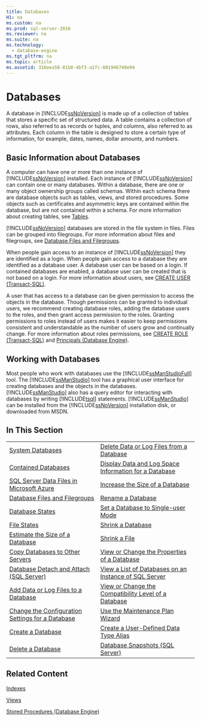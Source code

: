 ```yaml
---
title: Databases
H1: na
ms.custom: na
ms.prod: sql-server-2016
ms.reviewer: na
ms.suite: na
ms.technology: 
  - database-engine
ms.tgt_pltfrm: na
ms.topic: article
ms.assetid: 316eea58-81b8-4bf3-a1fc-801946740e94
---
```

# Databases
  A database in [!INCLUDE[ssNoVersion](../../Topics/TopicNameContainA/includes/ssNoVersion_md.md)] is made up of a collection of tables that stores a specific set of structured data. A table contains a collection of rows, also referred to as records or tuples, and columns, also referred to as attributes. Each column in the table is designed to store a certain type of information, for example, dates, names, dollar amounts, and numbers.  
  
## Basic Information about Databases  
 A computer can have one or more than one instance of [!INCLUDE[ssNoVersion](../../Topics/TopicNameContainA/includes/ssNoVersion_md.md)] installed. Each instance of [!INCLUDE[ssNoVersion](../../Topics/TopicNameContainA/includes/ssNoVersion_md.md)] can contain one or many databases.  Within a database, there are one or many object ownership groups called schemas. Within each schema there are database objects such as tables, views, and stored procedures. Some objects such as certificates and asymmetric keys are contained within the database, but are not contained within a schema. For more information about creating tables, see [Tables](../../Topics/TopicNameNotContainA/Tables.md).  
  
 [!INCLUDE[ssNoVersion](../../Topics/TopicNameContainA/includes/ssNoVersion_md.md)] databases are stored in the file system in files. Files can be grouped into filegroups. For more information about files and filegroups, see [Database Files and Filegroups](../../Topics/TopicNameNotContainA/Database-Files-and-Filegroups.md).  
  
 When people gain access to an instance of [!INCLUDE[ssNoVersion](../../Topics/TopicNameContainA/includes/ssNoVersion_md.md)] they are identified as a login. When people gain access to a database they are identified as a database user. A database user can be based on a login. If contained databases are enabled, a database user can be created that is not based on a login. For more information about users, see [CREATE USER &#40;Transact-SQL&#41;](../Topic/CREATE%20USER%20\(Transact-SQL\).md).  
  
 A user that has access to a database can be given permission to access the objects in the database. Though permissions can be granted to individual users, we recommend creating database roles, adding the database users to the roles, and then grant access permission to the roles. Granting permissions to roles instead of users makes it easier to keep permissions consistent and understandable as the number of users grow and continually change. For more information about roles permissions, see [CREATE ROLE &#40;Transact-SQL&#41;](../Topic/CREATE%20ROLE%20\(Transact-SQL\).md) and [Principals &#40;Database Engine&#41;](../../Topics/TopicNameNotContainA/Principals--Database-Engine-.md).  
  
## Working with Databases  
 Most people who work with databases use the [!INCLUDE[ssManStudioFull](../../Topics/TopicNameContainA/includes/ssManStudioFull_md.md)] tool. The [!INCLUDE[ssManStudio](../../Topics/TopicNameContainA/includes/ssManStudio_md.md)] tool has a graphical user interface for creating databases and the objects in the databases. [!INCLUDE[ssManStudio](../../Topics/TopicNameContainA/includes/ssManStudio_md.md)] also has a query editor for interacting with databases by writing [!INCLUDE[tsql](../../Topics/TopicNameContainA/includes/tsql_md.md)] statements. [!INCLUDE[ssManStudio](../../Topics/TopicNameContainA/includes/ssManStudio_md.md)] can be installed from the [!INCLUDE[ssNoVersion](../../Topics/TopicNameContainA/includes/ssNoVersion_md.md)] installation disk, or downloaded from MSDN.  
  
## In This Section  
  
|||  
|-|-|  
|[System Databases](../../Topics/TopicNameNotContainA/System-Databases.md)|[Delete Data or Log Files from a Database](../../Topics/TopicNameContainA/Delete-Data-or-Log-Files-from-a-Database.md)|  
|[Contained Databases](../../Topics/TopicNameNotContainA/Contained-Databases.md)|[Display Data and Log Space Information for a Database](../../Topics/TopicNameContainA/Display-Data-and-Log-Space-Information-for-a-Database.md)|  
|[SQL Server Data Files in Microsoft Azure](../../Topics/TopicNameNotContainA/SQL-Server-Data-Files-in-Microsoft-Azure.md)|[Increase the Size of a Database](../../Topics/TopicNameContainA/Increase-the-Size-of-a-Database.md)|  
|[Database Files and Filegroups](../../Topics/TopicNameNotContainA/Database-Files-and-Filegroups.md)|[Rename a Database](../../Topics/TopicNameContainA/Rename-a-Database.md)|  
|[Database States](../../Topics/TopicNameNotContainA/Database-States.md)|[Set a Database to Single-user Mode](../../Topics/TopicNameContainA/Set-a-Database-to-Single-user-Mode.md)|  
|[File States](../../Topics/TopicNameNotContainA/File-States.md)|[Shrink a Database](../../Topics/TopicNameContainA/Shrink-a-Database.md)|  
|[Estimate the Size of a Database](../../Topics/TopicNameContainA/Estimate-the-Size-of-a-Database.md)|[Shrink a File](../../Topics/TopicNameContainA/Shrink-a-File.md)|  
|[Copy Databases to Other Servers](../../Topics/TopicNameNotContainA/Copy-Databases-to-Other-Servers.md)|[View or Change the Properties of a Database](../../Topics/TopicNameContainA/View-or-Change-the-Properties-of-a-Database.md)|  
|[Database Detach and Attach &#40;SQL Server&#41;](../../Topics/TopicNameNotContainA/Database-Detach-and-Attach--SQL-Server-.md)|[View a List of Databases on an Instance of SQL Server](../../Topics/TopicNameContainA/View-a-List-of-Databases-on-an-Instance-of-SQL-Server.md)|  
|[Add Data or Log Files to a Database](../../Topics/TopicNameContainA/Add-Data-or-Log-Files-to-a-Database.md)|[View or Change the Compatibility Level of a Database](../../Topics/TopicNameContainA/View-or-Change-the-Compatibility-Level-of-a-Database.md)|  
|[Change the Configuration Settings for a Database](../../Topics/TopicNameContainA/Change-the-Configuration-Settings-for-a-Database.md)|[Use the Maintenance Plan Wizard](../../Topics/TopicNameNotContainA/Use-the-Maintenance-Plan-Wizard.md)|  
|[Create a Database](../../Topics/TopicNameContainA/Create-a-Database.md)|[Create a User-Defined Data Type Alias](../../Topics/TopicNameContainA/Create-a-User-Defined-Data-Type-Alias.md)|  
|[Delete a Database](../../Topics/TopicNameContainA/Delete-a-Database.md)|[Database Snapshots &#40;SQL Server&#41;](../../Topics/TopicNameNotContainA/Database-Snapshots--SQL-Server-.md)|  
  
## Related Content  
 [Indexes](../../Topics/TopicNameNotContainA/Indexes.md)  
  
 [Views](../../Topics/TopicNameNotContainA/Views.md)  
  
 [Stored Procedures &#40;Database Engine&#41;](../../Topics/TopicNameNotContainA/Stored-Procedures--Database-Engine-.md)  
  
  